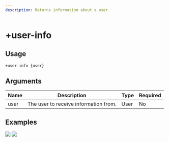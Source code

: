 ```yaml
---
description: Returns information about a user
---
```


# +user-info

## Usage

```
+user-info {user}
```

## Arguments

| Name | Description                           | Type | Required |
| ---- | ------------------------------------- | ---- | -------- |
| user | The user to receive information from. | User | No       |

## Examples

![](https://tawk.link/60e18ecd649e0a0a5cca7167/kb/attachments/ve9Don9Zzz.jpg) ![](https://tawk.link/60e18ecd649e0a0a5cca7167/kb/attachments/OF5pr1d64b.jpg)
